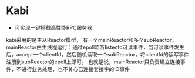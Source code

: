 # Kabi
- 可实现一键搭载高性能RPC服务器

kabi采用的是主从Reactor模型， 有一个mainReactor和多个subReactor。
mainReactor由主线程运行：通过epoll监听listenfd可读事件，当可读事件发生后，accept一个clientfd，然后随机读取一个subReactor，将clientfd的读写事件注册到subReactor的epoll上即可。
也就是说，mainReactor只负责建立连接事件，不进行业务处理，也不关心已连接套接字的IO事件

